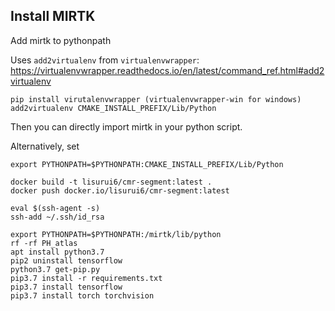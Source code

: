 ## Install MIRTK

Add mirtk to pythonpath

Uses `add2virtualenv` from `virtualenvwrapper`: https://virtualenvwrapper.readthedocs.io/en/latest/command_ref.html#add2virtualenv

```
pip install virutalenvwrapper (virtualenvwrapper-win for windows)
add2virtualenv CMAKE_INSTALL_PREFIX/Lib/Python
```

Then you can directly import mirtk in your python script.

Alternatively, set 
```
export PYTHONPATH=$PYTHONPATH:CMAKE_INSTALL_PREFIX/Lib/Python
```


```
docker build -t lisurui6/cmr-segment:latest .
docker push docker.io/lisurui6/cmr-segment:latest
```

```
eval $(ssh-agent -s)
ssh-add ~/.ssh/id_rsa
```

```
export PYTHONPATH=$PYTHONPATH:/mirtk/lib/python
rf -rf PH_atlas
apt install python3.7
pip2 uninstall tensorflow
python3.7 get-pip.py
pip3.7 install -r requirements.txt
pip3.7 install tensorflow
pip3.7 install torch torchvision
```
